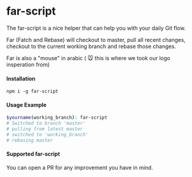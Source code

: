 # far-script
The far-script is a nice helper that can help you with your daily Git flow.

Far (Fatch and Rebase) will checkout to master, pull all recent changes, checkout to the current working branch and rebase those changes.

Far is also a "mouse" in arabic ( 🐭 this is where we took our logo insperation from)

#### Installation
```
npm i -g far-script
```

#### Usage Example

```bash
$yourname(working_branch): far-script
# Switched to branch 'master'
# pulling from latest master
# switched to 'working_branch'
# rebasing master
```
#### Supported far-script
You can open a PR for any improvement you have in mind.
